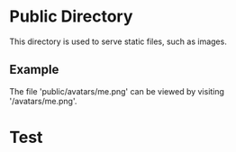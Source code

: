 # Public Directory
This directory is used to serve static files, such as images.
## Example
The file 'public/avatars/me.png' can be viewed by visiting '/avatars/me.png'.

# Test
